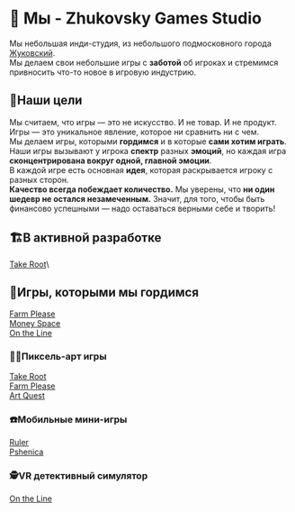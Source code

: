 # 👋 Мы - Zhukovsky Games Studio
Мы небольшая инди-студия, из небольшого подмосковного города [Жуковский](https://ru.wikipedia.org/wiki/%D0%96%D1%83%D0%BA%D0%BE%D0%B2%D1%81%D0%BA%D0%B8%D0%B9_(%D0%B3%D0%BE%D1%80%D0%BE%D0%B4)).\
Мы делаем свои небольшие игры с **заботой** об игроках и стремимся привносить что-то новое в игровую индустрию.
## 🎯Наши цели
Мы считаем, что игры — это не искусство. И не товар. И не продукт.\
Игры — это уникальное явление, которое ни сравнить ни с чем.\
Мы делаем игры, которыми **гордимся** и в которые **сами хотим играть**.\
Наши игры вызывают у игрока **спектр** разных **эмоций**, но каждая игра **сконцентрирована вокруг одной, главной эмоции**.\
В каждой игре есть основная **идея**, которая раскрывается игроку с разных сторон.\
**Качество всегда побеждает количество.** Мы уверены, что **ни один шедевр не остался незамеченным.** Значит, для того, чтобы быть финансово успешными — надо оставаться верными себе и творить!
## 🏗️В активной разработке
[Take Root](https://github.com/ZhukovskyGamesStudio/takeRoot)\
## 🎯Игры, которыми мы гордимся
[Farm Please](https://github.com/ZhukovskyGamesStudio/farmPlease)\
[Money Space](https://github.com/ZhukovskyGamesStudio/moneyspace)\
[On the Line](https://github.com/ZhukovskyGamesStudio/PhoneOp)
### 🧑‍🎨Пиксель-арт игры
[Take Root](https://github.com/ZhukovskyGamesStudio/takeRoot)\
[Farm Please](https://github.com/ZhukovskyGamesStudio/farmPlease)\
[Art Quest](https://github.com/ZhukovskyGamesStudio/artQuest)
### ☎️Мобильные мини-игры
[Ruler](https://github.com/ZhukovskyGamesStudio/ruler)\
[Pshenica](https://github.com/ZhukovskyGamesStudio/pshenica)
### 🕵️VR детективный симулятор
[On the Line](https://github.com/ZhukovskyGamesStudio/PhoneOp)
